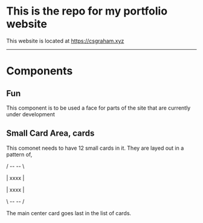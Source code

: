 # This is the repo for my portfolio website
This website is located at https://csgraham.xyz


---
# Components
## Fun
This component is to be used a face for parts of the site that are currently under development

## Small Card Area, cards
This comonet needs to have 12 small cards in it. They are layed out in a pattern of,

/ -- -- \

| xxxx |

| xxxx |

\ -- -- /

The main center card goes last in the list of cards.